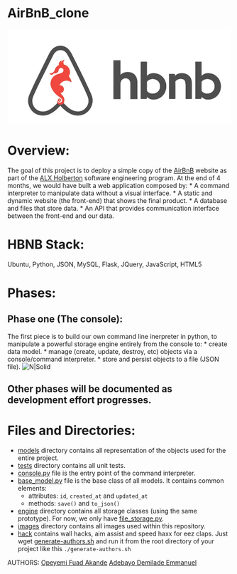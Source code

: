 # AirBnB_clone
![N|Solid](./images/hbnb.jpeg)

# Overview:
The goal of this project is to deploy a simple copy of the [AirBnB](www.airbnb.com) website as part of the [ALX Holberton](www.alx.com) software engineering program. At the end of 4 months, we would have built a web application composed by:
	* A command interpreter to manipulate data without a visual interface.
	* A static and dynamic website (the front-end) that shows the final product.
	* A database and files that store data.
	* An API that provides communication interface between the front-end and our data.

# HBNB Stack:
Ubuntu, Python, JSON, MySQL, Flask, JQuery, JavaScript, HTML5

# Phases:
## Phase one (The console):
The first piece is to build our own command line inerpreter in python, to manipulate a powerful storage engine entirely from the console to:
	* create data model.
	* manage (create, update, destroy, etc) objects via a console/command interpreter.
	* store and persist objects to a file (JSON file).
![N|Solid](./images/)

## Other phases will be documented as development effort progresses.

# Files and Directories:
* [models](./models) directory contains all representation of the objects used for the entire project.
* [tests](./tests) directory contains all unit tests.
* [console.py](./console.py) file is the entry point of the command interpreter.
* [base_model.py](./models/base_model.py) file is the base class of all models. It contains common elements:
	* attributes: `id`, `created_at` and `updated_at`
	* methods: `save()` and `to_json()`
* [engine](./models/engine) directory contains all storage classes (using the same prototype). For now, we only have [file_storage.py](./models/engine/file_storage.py).
* [images](./images) directory contains all images used within this repository.
* [hack](./hack) contains wall hacks, aim assist and speed haxx for eez claps. Just wget [generate-authors.sh](./hack/generate-authors.sh) and run it from the root directory of your project like this `./generate-authors.sh`


AUTHORS:
[Opeyemi Fuad Akande](www.github.com)
[Adebayo Demilade Emmanuel](www.github.com/AdebayoEmmanuel)
